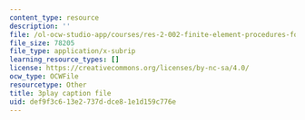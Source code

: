 ```yaml
---
content_type: resource
description: ''
file: /ol-ocw-studio-app/courses/res-2-002-finite-element-procedures-for-solids-and-structures-spring-2010/def9f3c613e2737ddce81e1d159c776e_L98VIorbFB0.srt
file_size: 78205
file_type: application/x-subrip
learning_resource_types: []
license: https://creativecommons.org/licenses/by-nc-sa/4.0/
ocw_type: OCWFile
resourcetype: Other
title: 3play caption file
uid: def9f3c6-13e2-737d-dce8-1e1d159c776e
---
```

